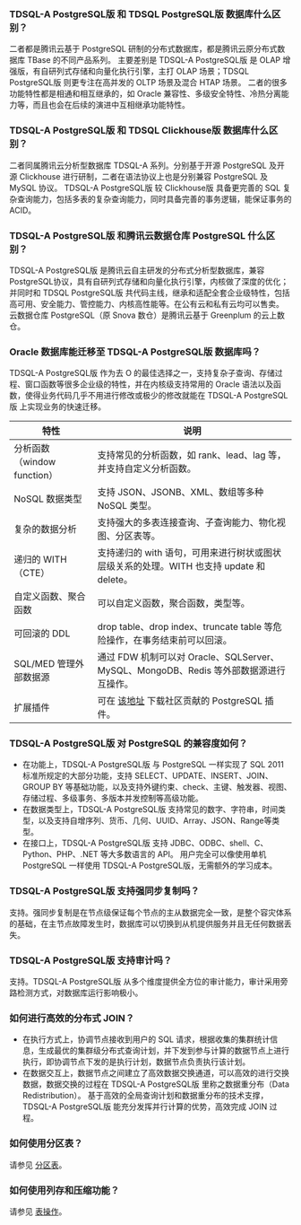 
### TDSQL-A PostgreSQL版 和 TDSQL PostgreSQL版 数据库什么区别？
二者都是腾讯云基于 PostgreSQL 研制的分布式数据库，都是腾讯云原分布式数据库 TBase 的不同产品系列。
主要差别是 TDSQL-A PostgreSQL版 是 OLAP 增强版，有自研列式存储和向量化执行引擎，主打 OLAP 场景；TDSQL PostgreSQL版 则更专注在高并发的 OLTP 场景及混合 HTAP 场景。
二者的很多功能特性都是相通和相互继承的，如 Oracle 兼容性、多级安全特性、冷热分离能力等，而且也会在后续的演进中互相继承功能特性。

### TDSQL-A PostgreSQL版 和 TDSQL Clickhouse版 数据库什么区别？
二者同属腾讯云分析型数据库 TDSQL-A 系列。分别基于开源 PostgreSQL 及开源 Clickhouse 进行研制，二者在语法协议上也是分别兼容 PostgreSQL 及 MySQL 协议。
TDSQL-A PostgreSQL版 较 Clickhouse版 具备更完善的 SQL 复杂查询能力，包括多表的复杂查询能力，同时具备完善的事务逻辑，能保证事务的 ACID。

### TDSQL-A PostgreSQL版 和腾讯云数据仓库 PostgreSQL 什么区别？
TDSQL-A PostgreSQL版 是腾讯云自主研发的分布式分析型数据库，兼容PostgreSQL协议，具有自研列式存储和向量化执行引擎，内核做了深度的优化；并同时和 TDSQL PostgreSQL版 共代码主线，继承和适配全套企业级特性，包括高可用、安全能力、管控能力、内核高性能等。在公有云和私有云均可以售卖。
云数据仓库 PostgreSQL（原 Snova 数仓）是腾讯云基于 Greenplum 的云上数仓。

### Oracle 数据库能迁移至 TDSQL-A PostgreSQL版 数据库吗？ 
TDSQL-A PostgreSQL版 作为去 O 的最佳选择之一，支持复杂子查询、存储过程、窗口函数等很多企业级的特性，并在内核级支持常用的 Oracle 语法以及函数，使得业务代码几乎不用进行修改或极少的修改就能在 TDSQL-A PostgreSQL版 上实现业务的快速迁移。

| 特性      | 说明 |
| --------   | ----- | 
| 分析函数（window function）| 支持常见的分析函数，如 rank、lead、lag 等，并支持自定义分析函数。|
|NoSQL 数据类型| 支持 JSON、JSONB、XML、数组等多种 NoSQL 类型。|
| 复杂的数据分析| 支持强大的多表连接查询、子查询能力、物化视图、分区表等。|
| 递归的 WITH（CTE）| 支持递归的 with 语句，可用来进行树状或图状层级关系的处理。WITH 也支持 update 和 delete。|
|自定义函数、聚合函数|可以自定义函数，聚合函数，类型等。|
|可回滚的 DDL|drop table、drop index、truncate table 等危险操作，在事务结束前可以回滚。|
|SQL/MED 管理外部数据源|通过 FDW 机制可以对 Oracle、SQLServer、MySQL、MongoDB、Redis 等外部数据源进行互操作。|
|扩展插件|可在 [该地址](http://pgxn.org) 下载社区贡献的 PostgreSQL 插件。|

### TDSQL-A PostgreSQL版 对 PostgreSQL 的兼容度如何？ 
- 在功能上，TDSQL-A PostgreSQL版 与 PostgreSQL 一样实现了 SQL 2011 标准所规定的大部分功能，支持 SELECT、UPDATE、INSERT、JOIN、GROUP BY 等基础功能，以及支持外键约束、check、主键、触发器、视图、存储过程、多级事务、多版本并发控制等高级功能。
- 在数据类型上，TDSQL-A PostgreSQL版 支持常见的数字、字符串，时间类型，以及支持自增序列、货币、几何、UUID、Array、JSON、Range等类型。
- 在接口上，TDSQL-A PostgreSQL版 支持 JDBC、ODBC、shell、C、Python、PHP、.NET 等大多数语言的 API。
用户完全可以像使用单机 PostgreSQL 一样使用 TDSQL-A PostgreSQL版，无需额外的学习成本。

### TDSQL-A PostgreSQL版 支持强同步复制吗？ 
支持。强同步复制是在节点级保证每个节点的主从数据完全一致，是整个容灾体系的基础，在主节点故障发生时，数据库可以切换到从机提供服务并且无任何数据丢失。

### TDSQL-A PostgreSQL版 支持审计吗？ 
支持。TDSQL-A PostgreSQL版 从多个维度提供全方位的审计能力，审计采用旁路检测方式，对数据库运行影响极小。

### 如何进行高效的分布式 JOIN？ 
- 在执行方式上，协调节点接收到用户的 SQL 请求，根据收集的集群统计信息，生成最优的集群级分布式查询计划，并下发到参与计算的数据节点上进行执行，即协调节点下发的是执行计划，数据节点负责执行该计划。
- 在数据交互上，数据节点之间建立了高效数据交换通道，可以高效的进行交换数据，数据交换的过程在 TDSQL-A PostgreSQL版 里称之数据重分布（Data Redistribution）。
基于高效的全局查询计划和数据重分布的技术支撑，TDSQL-A PostgreSQL版 能充分发挥并行计算的优势，高效完成 JOIN 过程。

### 如何使用分区表？
请参见 [分区表](https://cloud.tencent.com/document/product/1378/54579)。

### 如何使用列存和压缩功能？
请参见 [表操作](https://cloud.tencent.com/document/product/1378/54578)。

